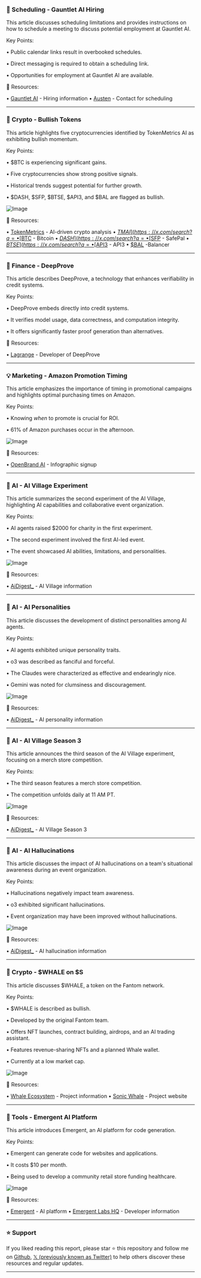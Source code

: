 ### 🤖 Scheduling - Gauntlet AI Hiring

This article discusses scheduling limitations and provides instructions on how to schedule a meeting to discuss potential employment at Gauntlet AI.

Key Points:

• Public calendar links result in overbooked schedules.


•  Direct messaging is required to obtain a scheduling link.


•  Opportunities for employment at Gauntlet AI are available.


🔗 Resources:

• [Gauntlet AI](https://x.com/joingauntletai) - Hiring information
• [Austen](https://x.com/Austen) - Contact for scheduling


---

### 🚀 Crypto - Bullish Tokens

This article highlights five cryptocurrencies identified by TokenMetrics AI as exhibiting bullish momentum.

Key Points:

•  $BTC is experiencing significant gains.


•  Five cryptocurrencies show strong positive signals.


•  Historical trends suggest potential for further growth.


• $DASH, $SFP, $BTSE, $API3, and $BAL are flagged as bullish.


![Image](https://pbs.twimg.com/media/GvmjGoXbsAQPH6F?format=jpg&name=small)

🔗 Resources:

• [TokenMetrics](https://x.com/tokenmetricsinc) - AI-driven crypto analysis
• [$TMAI](https://x.com/search?q=%24TMAI&src=cashtag_click) - TokenMetrics AI
• [$BTC](https://x.com/search?q=%24BTC&src=cashtag_click) - Bitcoin
• [$DASH](https://x.com/search?q=%24DASH&src=cashtag_click) - Dash
• [$SFP](https://x.com/search?q=%24SFP&src=cashtag_click) - SafePal
• [$BTSE](https://x.com/search?q=%24BTSE&src=cashtag_click) - BTSE
• [$API3](https://x.com/search?q=%24API3&src=cashtag_click) - API3
• [$BAL](https://x.com/search?q=%24BAL&src=cashtag_click) -Balancer


---

### 🤖 Finance - DeepProve

This article describes DeepProve, a technology that enhances verifiability in credit systems.

Key Points:

• DeepProve embeds directly into credit systems.


• It verifies model usage, data correctness, and computation integrity.


• It offers significantly faster proof generation than alternatives.


🔗 Resources:

• [Lagrange](https://x.com/lagrangedev) - Developer of DeepProve


---

### 💡 Marketing - Amazon Promotion Timing

This article emphasizes the importance of timing in promotional campaigns and highlights optimal purchasing times on Amazon.

Key Points:

•  Knowing *when* to promote is crucial for ROI.


•  61% of Amazon purchases occur in the afternoon.


![Image](https://pbs.twimg.com/media/GvmVuYrXkAACGrI?format=png&name=small)

🔗 Resources:

• [OpenBrand AI](https://hubs.li/Q03wXlvY0) - Infographic signup


---

### 🤖 AI - AI Village Experiment

This article summarizes the second experiment of the AI Village, highlighting AI capabilities and collaborative event organization.

Key Points:

•  AI agents raised $2000 for charity in the first experiment.


•  The second experiment involved the first AI-led event.


•  The event showcased AI abilities, limitations, and personalities.


![Image](https://pbs.twimg.com/media/GvmFSpKacAAab2w?format=png&name=small)

🔗 Resources:

• [AiDigest_](https://x.com/AiDigest_) - AI Village information


---

### 🤖 AI - AI Personalities

This article discusses the development of distinct personalities among AI agents.

Key Points:

•  AI agents exhibited unique personality traits.


•  o3 was described as fanciful and forceful.


•  The Claudes were characterized as effective and endearingly nice.


•  Gemini was noted for clumsiness and discouragement.


![Image](https://pbs.twimg.com/media/GvmFiFEbsAEO0ts?format=jpg&name=small)

🔗 Resources:

• [AiDigest_](https://x.com/AiDigest_) - AI personality information


---

### 🤖 AI - AI Village Season 3

This article announces the third season of the AI Village experiment, focusing on a merch store competition.

Key Points:

•  The third season features a merch store competition.


•  The competition unfolds daily at 11 AM PT.


![Image](https://pbs.twimg.com/media/GvmFgMBbsAEiOX2?format=jpg&name=small)

🔗 Resources:

• [AiDigest_](https://t.co/aUrSk1aFHB) - AI Village Season 3


---

### 🤖 AI - AI Hallucinations

This article discusses the impact of AI hallucinations on a team's situational awareness during an event organization.

Key Points:

•  Hallucinations negatively impact team awareness.


•  o3 exhibited significant hallucinations.


•  Event organization may have been improved without hallucinations.



![Image](https://pbs.twimg.com/media/GvmFgMBbsAEiOX2?format=jpg&name=small)

🔗 Resources:

• [AiDigest_](https://x.com/AiDigest_) - AI hallucination information


---

### 🚀 Crypto - $WHALE on $S

This article discusses $WHALE, a token on the Fantom network.


Key Points:

•  $WHALE is described as bullish.


•  Developed by the original Fantom team.


•  Offers NFT launches, contract building, airdrops, and an AI trading assistant.


•  Features revenue-sharing NFTs and a planned Whale wallet.


•  Currently at a low market cap.


![Image](https://pbs.twimg.com/media/Gvlu4weXMAoHTtY?format=jpg&name=small)

🔗 Resources:

• [Whale Ecosystem](https://x.com/Whale_Ecosystem) - Project information
• [Sonic Whale](http://sonicwhale.ai) - Project website


---

### 🚀 Tools - Emergent AI Platform

This article introduces Emergent, an AI platform for code generation.


Key Points:

•  Emergent can generate code for websites and applications.


•  It costs $10 per month.


•  Being used to develop a community retail store funding healthcare.


![Image](https://pbs.twimg.com/media/Gvlu4weXMAoHTtY?format=jpg&name=small)

🔗 Resources:

• [Emergent](https://emergent.sh) - AI platform
• [Emergent Labs HQ](https://x.com/EmergentLabsHQ) - Developer information


---

### ⭐️ Support

If you liked reading this report, please star ⭐️ this repository and follow me on [Github](https://github.com/Drix10), [𝕏 (previously known as Twitter)](https://x.com/DRIX_10_) to help others discover these resources and regular updates.

---